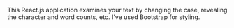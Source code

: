 This React.js application examines your text by changing the case, revealing the character and word counts, etc. I've used Bootstrap for styling.